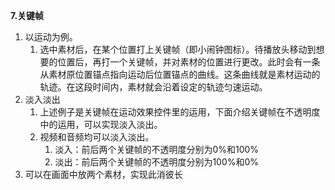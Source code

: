 **7.关键帧**

1. 以运动为例。
   1. 选中素材后，在某个位置打上关键帧（即小闹钟图标）。待播放头移动到想要的位置后，再打一个关键帧，并对素材的位置进行更改。此时会有一条从素材原位置锚点指向运动后位置锚点的曲线。这条曲线就是素材运动的轨迹。在这段时间内，素材就会沿着设定的轨迹匀速运动。
2. 淡入淡出
   1. 上述例子是关键帧在运动效果控件里的运用，下面介绍关键帧在不透明度中的运用，可以实现淡入淡出。
   2. 视频和音频均可以淡入淡出。
      1. 淡入：前后两个关键帧的不透明度分别为0%和100%
      2. 淡出：前后两个关键帧的不透明度分别为100%和0%
3. 可以在画面中放两个素材，实现此消彼长 

